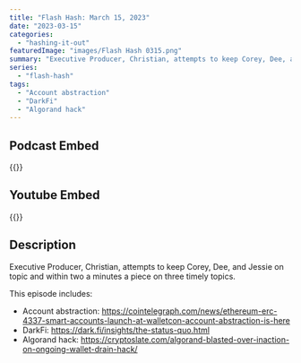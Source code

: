 ```yaml
---
title: "Flash Hash: March 15, 2023"
date: "2023-03-15"
categories: 
  - "hashing-it-out"
featuredImage: "images/Flash Hash 0315.png"
summary: "Executive Producer, Christian, attempts to keep Corey, Dee, and Jessie on topic and within two a minutes a piece on three timely topics."
series:
  - "flash-hash"
tags: 
  - "Account abstraction"
  - "DarkFi"
  - "Algorand hack"
---
```



## Podcast Embed
{{<podcast-embed url="https://player.simplecast.com/6f881405-cbe7-4448-9090-f3b3818c26f1?dark=false&color=EE6E04">}}

## Youtube Embed
{{<youtube Z79NjmSLAVs>}}

## Description
Executive Producer, Christian, attempts to keep Corey, Dee, and Jessie on topic and within two a minutes a piece on three timely topics. 

This episode includes:
 - Account abstraction: https://cointelegraph.com/news/ethereum-erc-4337-smart-accounts-launch-at-walletcon-account-abstraction-is-here
 - DarkFi: https://dark.fi/insights/the-status-quo.html
 - Algorand hack: https://cryptoslate.com/algorand-blasted-over-inaction-on-ongoing-wallet-drain-hack/
 